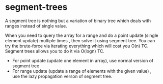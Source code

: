 # segment-trees

A segment tree is nothing but a variation of binary tree which deals with ranges instead of single value.

When you need to query the array for a range and do a point update (single element update) multiple times , then solve it using segment tree. You can try the brute-force via iterating everything which will cost you O(n) TC. Segment trees allows you to do it via O(logn) TC.

* For point update (update one element in array), use normal version of segment tree
* For range update (update a range of elements with the given value) , use the lazy propagation verson of segment tree.
